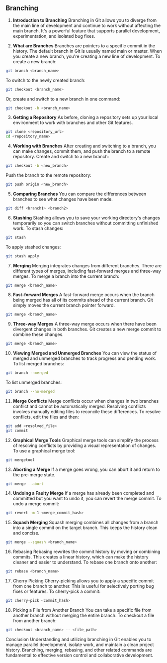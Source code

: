 ## Branching

1. **Introduction to Branching**
Branching in Git allows you to diverge from the main line of development and continue to work without affecting the main branch. It's a powerful feature that supports parallel development, experimentation, and isolated bug fixes.

2. **What are Branches**
Branches are pointers to a specific commit in the history. The default branch in Git is usually named main or master. When you create a new branch, you're creating a new line of development.
To create a new branch:
```sh
git branch <branch_name>
```
To switch to the newly created branch:
```sh
git checkout <branch_name>
```
Or, create and switch to a new branch in one command:
```sh
git checkout -b <branch_name>
```

3. **Getting a Repository**
As before, cloning a repository sets up your local environment to work with branches and other Git features.
```sh
git clone <repository_url>
cd <repository_name>
```

4. **Working with Branches**
After creating and switching to a branch, you can make changes, commit them, and push the branch to a remote repository.
Create and switch to a new branch:
```sh
git checkout -b <new_branch>
```
Push the branch to the remote repository:
```sh
git push origin <new_branch>
```

5. **Comparing Branches**
You can compare the differences between branches to see what changes have been made.
```sh
git diff <branch1> <branch2>
```

6. **Stashing**
Stashing allows you to save your working directory's changes temporarily so you can switch branches without committing unfinished work.
To stash changes:
```sh
git stash
```
To apply stashed changes:
```sh
git stash apply
```

7. **Merging**
Merging integrates changes from different branches. There are different types of merges, including fast-forward merges and three-way merges.
To merge a branch into the current branch:
```sh
git merge <branch_name>
```

8. **Fast-forward Merges**
A fast-forward merge occurs when the branch being merged has all of its commits ahead of the current branch. Git simply moves the current branch pointer forward.
```sh
git merge <branch_name>
```

9. **Three-way Merges**
A three-way merge occurs when there have been divergent changes in both branches. Git creates a new merge commit to combine these changes.
```sh
git merge <branch_name>
```

10. **Viewing Merged and Unmerged Branches**
You can view the status of merged and unmerged branches to track progress and pending work.
To list merged branches:
```sh
git branch --merged
```
To list unmerged branches:
```sh
git branch --no-merged
```

11. **Merge Conflicts**
Merge conflicts occur when changes in two branches conflict and cannot be automatically merged. Resolving conflicts involves manually editing files to reconcile these differences.
To resolve conflicts, edit the files and then:
```sh
git add <resolved_file>
git commit
```

12. **Graphical Merge Tools**
Graphical merge tools can simplify the process of resolving conflicts by providing a visual representation of changes.
To use a graphical merge tool:
```sh
git mergetool
```

13. **Aborting a Merge**
If a merge goes wrong, you can abort it and return to the pre-merge state.
```sh
git merge --abort
```

14. **Undoing a Faulty Merge**
If a merge has already been completed and committed but you want to undo it, you can revert the merge commit.
To undo a merge commit:
```sh
git revert -m 1 <merge_commit_hash>
```

15. **Squash Merging**
Squash merging combines all changes from a branch into a single commit on the target branch. This keeps the history clean and concise.
```sh
git merge --squash <branch_name>
```

16. Rebasing
Rebasing rewrites the commit history by moving or combining commits. This creates a linear history, which can make the history cleaner and easier to understand.
To rebase one branch onto another:
```sh
git rebase <branch_name>
```

17. Cherry Picking
Cherry-picking allows you to apply a specific commit from one branch to another. This is useful for selectively porting bug fixes or features.
To cherry-pick a commit:
```sh
git cherry-pick <commit_hash>
```

18. Picking a File from Another Branch
You can take a specific file from another branch without merging the entire branch.
To checkout a file from another branch:
```sh
git checkout <branch_name> -- <file_path>
```

Conclusion
Understanding and utilizing branching in Git enables you to manage parallel development, isolate work, and maintain a clean project history. Branching, merging, rebasing, and other related commands are fundamental to effective version control and collaborative development.
